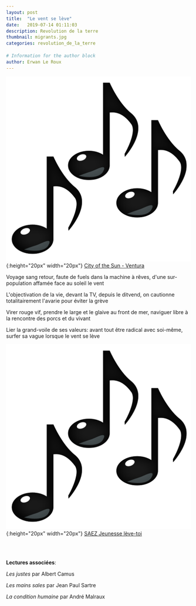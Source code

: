 ```yaml
---
layout: post
title:  "Le vent se lève"
date:   2019-07-14 01:11:03
description: Revolution de la terre
thumbnail: migrants.jpg
categories: revolution_de_la_terre

# Information for the author block
author: Erwan Le Roux
---
```





![](/assets/img/notes.png){:height="20px" width="20px"} [City of the Sun - Ventura][link1] 


Voyage sang retour, faute de fuels dans la machine à rêves, d'une sur-population affamée face au soleil le vent

L'objectivation de la vie, devant la TV, depuis le ditvend, on cautionne totalitairement l'avarie pour éviter la grève 

Virer rouge vif, prendre le large et le glaive au front de mer, naviguer libre à la rencontre des porcs et du vivant

Lier la grand-voile de ses valeurs: avant tout être radical avec soi-même, surfer sa vague lorsque le vent se lève



![](/assets/img/notes.png){:height="20px" width="20px"} [SAEZ Jeunesse lève-toi][link2] 

[link1]: https://www.youtube.com/watch?v=DdaqFwuaY0g
[link2]: https://www.youtube.com/watch?v=x5DpM2narOU

<br/>
<br/>

**Lectures associées**: 

_Les justes_ par Albert Camus 

_Les mains sales_ par Jean Paul Sartre

_La condition humaine_ par André Malraux
